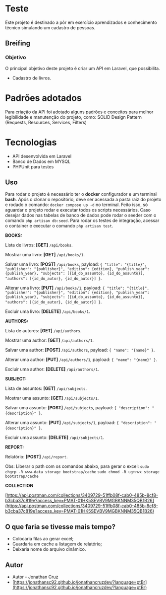 # Teste

Este projeto é destinado a pôr em exercício aprendizados e conhecimento técnico simulando um cadastro de pessoas.

## Breifing
### Objetivo
O principal objetivo deste projeto é criar um API em Laravel, que possibilita.

- Cadastro de livros.


# Padrões adotados
Para criação da API foi adotado alguns padrões e conceitos para melhor legibilidade e manutenção do projeto, como:
SOLID
Design Pattern (Requests, Resources, Services, Filters)

# Tecnologias
- API desenvolvida em Laravel
- Banco de Dados em MYSQL
- PHPUnit para testes

## Uso
Para rodar o projeto é necessário ter o **docker** configurador e um terminal **bash**. Após o clonar o repositório, deve ser acessada a pasta raiz do projeto e rodado o comando: `docker compose up -d` no terminal. Feito isso, só aguardar o projeto rodar e executar todos os scripts necessários. Caso desejar dados nas tabelas de banco de dados pode rodar o seeder com o comando `php artisan db:seed`. Para rodar os testes de integração, acessar o container e executar o comando `php artisan test`.

**BOOKS:**

Lista de livros: **[GET]** `/api/books`.

Mostrar uma livro: **[GET]** `/api/books/1`.

Salvar uma livro: **[POST]** `/api/books`, payload: `{ "title": "{title}", "publisher": "{publisher}", "edition": {edition}, "publish_year": {publish_year}, "subjects": [{id_do_assunto}, {id_do_assunto}], "authors": [{id_do_autor}, {id_do_autor}] }`.

Alterar uma livro: **[PUT]** `/api/books/1`, payload: `{ "title": "{title}", "publisher": "{publisher}", "edition": {edition}, "publish_year": {publish_year}, "subjects": [{id_do_assunto}, {id_do_assunto}], "authors": [{id_do_autor}, {id_do_autor}] }`.

Excluir uma livro: **[DELETE]** `/api/books/1`.

**AUTHORS:**

Lista de autores: **[GET]** `/api/authors`.

Mostrar uma author: **[GET]** `/api/authors/1`.

Salvar uma author: **[POST]** `/api/authors`, payload: `{ "name": "{name}" }`.

Alterar uma author: **[PUT]** `/api/authors/1`, payload: `{ "name": "{name}" }`.

Excluir uma author: **[DELETE]** `/api/authors/1`.

**SUBJECT:**

Lista de assuntos: **[GET]** `/api/subjects`.

Mostrar uma assunto: **[GET]** `/api/subjects/1`.

Salvar uma assunto: **[POST]** `/api/subjects`, payload: `{ "description": "{description}" }`.

Alterar uma assunto: **[PUT]** `/api/subjects/1`, payload: `{ "description": "{description}" }`.

Excluir uma assunto: **[DELETE]** `/api/subjects/1`.

**REPORT:**

Relatório: **[POST]** `/api/report`.

Obs: Liberar o path com os comandos abaixo, para gerar o excel:
`sudo chgrp -R www-data storage bootstrap/cache`
`sudo chmod -R ug+rwx storage bootstrap/cache`

**COLLECTION**

[https://api.postman.com/collections/3409729-51ffb08f-cab0-485b-8cf8-b3cba37c819e?access_key=PMAT-01HK5SEVBV9MGBKNNM35QB1B26](https://api.postman.com/collections/3409729-51ffb08f-cab0-485b-8cf8-b3cba37c819e?access_key=PMAT-01HK5SEVBV9MGBKNNM35QB1B26)


## O que faria se tivesse mais tempo?
- Colocaria filas ao gerar excel;
- Guardaria em cache a listagem de relatório;
- Deixaria nome do arquivo dinâmico.

## Autor
- Autor - Jonathan Cruz
- [https://jonathansc92.github.io/jonathancruzdev/?language=ptBr](https://jonathansc92.github.io/jonathancruzdev/?language=ptBr)